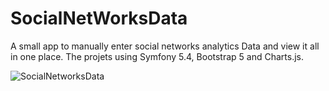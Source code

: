# SocialNetWorksData
A small app to manually enter social networks analytics Data and view it all in one place. The projets using Symfony 5.4, Bootstrap 5 and Charts.js.


![SocialNetworksData](https://user-images.githubusercontent.com/1992651/185115556-dac329e6-eff2-4c0f-b1af-91ce05a68169.png)
